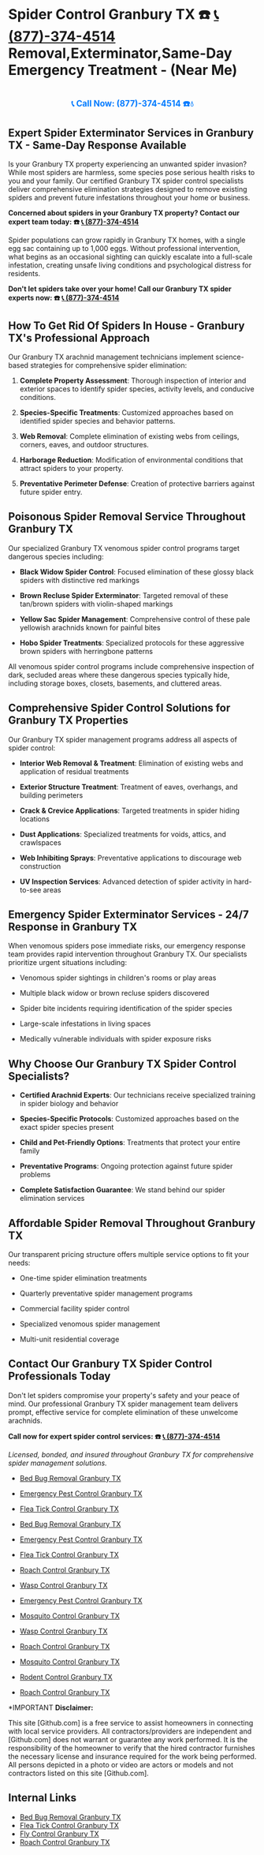# Spider Control Granbury TX ☎️ [📞 (877)-374-4514](https://pest-control-4514.netlify.app) Removal,Exterminator,Same-Day Emergency Treatment - (Near Me)
# 

<p align="center" style="font-size: 1.2em; font-weight: bold; margin: 20px 0;">
  <a href="https://pest-control-4514.netlify.app" target="_blank" style="color: #007BFF; text-decoration: none;">📞 Call Now: (877)-374-4514 ☎️💧</a>
</p>

## Expert Spider Exterminator Services in Granbury TX - Same-Day Response Available

Is your Granbury TX property experiencing an unwanted spider invasion? While most spiders are harmless, some species pose serious health risks to you and your family. Our certified Granbury TX spider control specialists deliver comprehensive elimination strategies designed to remove existing spiders and prevent future infestations throughout your home or business.

**Concerned about spiders in your Granbury TX property? Contact our expert team today: ☎️ [📞 (877)-374-4514](https://pest-control-4514.netlify.app)**

Spider populations can grow rapidly in Granbury TX homes, with a single egg sac containing up to 1,000 eggs. Without professional intervention, what begins as an occasional sighting can quickly escalate into a full-scale infestation, creating unsafe living conditions and psychological distress for residents.

**Don't let spiders take over your home! Call our Granbury TX spider experts now: ☎️ [📞 (877)-374-4514](https://pest-control-4514.netlify.app)**

## How To Get Rid Of Spiders In House - Granbury TX's Professional Approach

Our Granbury TX arachnid management technicians implement science-based strategies for comprehensive spider elimination:

1. **Complete Property Assessment**: Thorough inspection of interior and exterior spaces to identify spider species, activity levels, and conducive conditions.

2. **Species-Specific Treatments**: Customized approaches based on identified spider species and behavior patterns.

3. **Web Removal**: Complete elimination of existing webs from ceilings, corners, eaves, and outdoor structures.

4. **Harborage Reduction**: Modification of environmental conditions that attract spiders to your property.

5. **Preventative Perimeter Defense**: Creation of protective barriers against future spider entry.

## Poisonous Spider Removal Service Throughout Granbury TX

Our specialized Granbury TX venomous spider control programs target dangerous species including:

- **Black Widow Spider Control**: Focused elimination of these glossy black spiders with distinctive red markings

- **Brown Recluse Spider Exterminator**: Targeted removal of these tan/brown spiders with violin-shaped markings

- **Yellow Sac Spider Management**: Comprehensive control of these pale yellowish arachnids known for painful bites

- **Hobo Spider Treatments**: Specialized protocols for these aggressive brown spiders with herringbone patterns

All venomous spider control programs include comprehensive inspection of dark, secluded areas where these dangerous species typically hide, including storage boxes, closets, basements, and cluttered areas.

## Comprehensive Spider Control Solutions for Granbury TX Properties

Our Granbury TX spider management programs address all aspects of spider control:

- **Interior Web Removal & Treatment**: Elimination of existing webs and application of residual treatments

- **Exterior Structure Treatment**: Treatment of eaves, overhangs, and building perimeters

- **Crack & Crevice Applications**: Targeted treatments in spider hiding locations

- **Dust Applications**: Specialized treatments for voids, attics, and crawlspaces

- **Web Inhibiting Sprays**: Preventative applications to discourage web construction

- **UV Inspection Services**: Advanced detection of spider activity in hard-to-see areas

## Emergency Spider Exterminator Services - 24/7 Response in Granbury TX

When venomous spiders pose immediate risks, our emergency response team provides rapid intervention throughout Granbury TX. Our specialists prioritize urgent situations including:

- Venomous spider sightings in children's rooms or play areas

- Multiple black widow or brown recluse spiders discovered

- Spider bite incidents requiring identification of the spider species

- Large-scale infestations in living spaces

- Medically vulnerable individuals with spider exposure risks

## Why Choose Our Granbury TX Spider Control Specialists?

- **Certified Arachnid Experts**: Our technicians receive specialized training in spider biology and behavior

- **Species-Specific Protocols**: Customized approaches based on the exact spider species present

- **Child and Pet-Friendly Options**: Treatments that protect your entire family

- **Preventative Programs**: Ongoing protection against future spider problems

- **Complete Satisfaction Guarantee**: We stand behind our spider elimination services

## Affordable Spider Removal Throughout Granbury TX

Our transparent pricing structure offers multiple service options to fit your needs:

- One-time spider elimination treatments

- Quarterly preventative spider management programs

- Commercial facility spider control

- Specialized venomous spider management

- Multi-unit residential coverage

## Contact Our Granbury TX Spider Control Professionals Today

Don't let spiders compromise your property's safety and your peace of mind. Our professional Granbury TX spider management team delivers prompt, effective service for complete elimination of these unwelcome arachnids.

**Call now for expert spider control services: ☎️ [📞 (877)-374-4514](https://pest-control-4514.netlify.app)**

*Licensed, bonded, and insured throughout Granbury TX for comprehensive spider management solutions.*


- [Bed Bug Removal Granbury TX](https://github.com/allyoucaneatsushiin/pest-control/blob/main/Bed-Bug-Removal-Granbury-TX-877-374-4514-Exterminator-Same-Day-Emergency-Treatment-Near-Me.md)
- [Emergency Pest Control Granbury TX](https://github.com/allyoucaneatsushiin/pest-control/blob/main/Emergency-Pest-Control-Granbury-TX-877-374-4514-24-7-Fast-Response-Near-Me.md)
- [Flea Tick Control Granbury TX](https://github.com/allyoucaneatsushiin/pest-control/blob/main/Flea-Tick-Control-Granbury-TX-877-374-4514-Removal-Exterminator-Same-Day-Emergency-Treatment-Near-Me.md)


- [Bed Bug Removal Granbury TX](https://github.com/allyoucaneatsushiin/pest-control/blob/main/Bed-Bug-Removal-Granbury-TX-877-374-4514-Exterminator-Same-Day-Emergency-Treatment-Near-Me.md)
- [Emergency Pest Control Granbury TX](https://github.com/allyoucaneatsushiin/pest-control/blob/main/Emergency-Pest-Control-Granbury-TX-877-374-4514-24-7-Fast-Response-Near-Me.md)
- [Flea Tick Control Granbury TX](https://github.com/allyoucaneatsushiin/pest-control/blob/main/Flea-Tick-Control-Granbury-TX-877-374-4514-Removal-Exterminator-Same-Day-Emergency-Treatment-Near-Me.md)


- [Roach Control Granbury TX](https://github.com/allyoucaneatsushiin/pest-control/blob/main/Roach-Control-Granbury-TX-877-374-4514-Removal-Exterminator-Same-Day-Emergency-Treatment-Near-Me.md)
- [Wasp Control Granbury TX](https://github.com/allyoucaneatsushiin/pest-control/blob/main/Wasp-Control-Granbury-TX-877-374-4514-Removal-Exterminator-Same-Day-Emergency-Treatment-Near-Me.md)
- [Emergency Pest Control Granbury TX](https://github.com/allyoucaneatsushiin/pest-control/blob/main/Emergency-Pest-Control-Granbury-TX-877-374-4514-24-7-Fast-Response-Near-Me.md)


- [Mosquito Control Granbury TX](https://github.com/allyoucaneatsushiin/pest-control/blob/main/Mosquito-Control-Granbury-TX-877-374-4514-Exterminator-Same-Day-Emergency-Treatment-Near-Me.md)
- [Wasp Control Granbury TX](https://github.com/allyoucaneatsushiin/pest-control/blob/main/Wasp-Control-Granbury-TX-877-374-4514-Removal-Exterminator-Same-Day-Emergency-Treatment-Near-Me.md)
- [Roach Control Granbury TX](https://github.com/allyoucaneatsushiin/pest-control/blob/main/Roach-Control-Granbury-TX-877-374-4514-Removal-Exterminator-Same-Day-Emergency-Treatment-Near-Me.md)


- [Mosquito Control Granbury TX](https://github.com/allyoucaneatsushiin/pest-control/blob/main/Mosquito-Control-Granbury-TX-877-374-4514-Exterminator-Same-Day-Emergency-Treatment-Near-Me.md)
- [Rodent Control Granbury TX](https://github.com/allyoucaneatsushiin/pest-control/blob/main/Rodent-Control-Granbury-TX-877-374-4514-Rat-Removal-Exterminator-Same-Day-Emergency-Treatment-Near-Me.md)
- [Roach Control Granbury TX](https://github.com/allyoucaneatsushiin/pest-control/blob/main/Roach-Control-Granbury-TX-877-374-4514-Removal-Exterminator-Same-Day-Emergency-Treatment-Near-Me.md)


*IMPORTANT **Disclaimer:**  

This site [Github.com] is a free service to assist homeowners in connecting with local service providers. All contractors/providers are independent and [Github.com] does not warrant or guarantee any work performed. It is the responsibility of the homeowner to verify that the hired contractor furnishes the necessary license and insurance required for the work being performed. All persons depicted in a photo or video are actors or models and not contractors listed on this site [Github.com].


## Internal Links
- [Bed Bug Removal Granbury TX](https://github.com/allyoucaneatsushiin/pest-control/blob/main/Bed-Bug-Removal-Granbury-TX-877-374-4514-Exterminator-Same-Day-Emergency-Treatment-Near-Me.md)
- [Flea Tick Control Granbury TX](https://github.com/allyoucaneatsushiin/pest-control/blob/main/Flea-Tick-Control-Granbury-TX-877-374-4514-Removal-Exterminator-Same-Day-Emergency-Treatment-Near-Me.md)
- [Fly Control Granbury TX](https://github.com/allyoucaneatsushiin/pest-control/blob/main/Fly-Control-Granbury-TX-877-374-4514-Prevention-Same-Day-Emergency-Treatment-Near-Me.md)
- [Roach Control Granbury TX](https://github.com/allyoucaneatsushiin/pest-control/blob/main/Roach-Control-Granbury-TX-877-374-4514-Removal-Exterminator-Same-Day-Emergency-Treatment-Near-Me.md)
